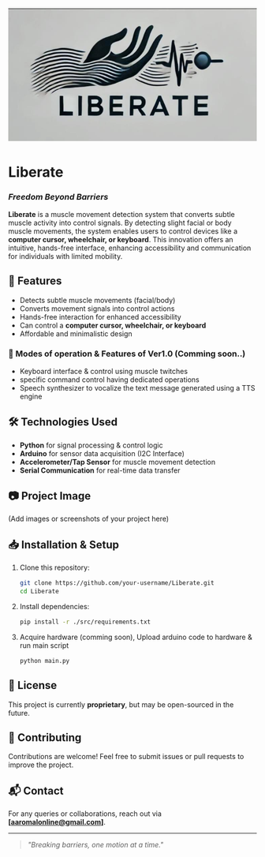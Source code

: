 # ![](./assets/liberatelogo.jpeg)

# **Liberate**  
### *Freedom Beyond Barriers*  

**Liberate** is a muscle movement detection system that converts subtle muscle activity into control signals. By detecting slight facial or body muscle movements, the system enables users to control devices like a **computer cursor, wheelchair, or keyboard**. This innovation offers an intuitive, hands-free interface, enhancing accessibility and communication for individuals with limited mobility.

## 🚀 Features
- Detects subtle muscle movements (facial/body)
- Converts movement signals into control actions
- Hands-free interaction for enhanced accessibility
- Can control a **computer cursor, wheelchair, or keyboard**
- Affordable and minimalistic design

### 👀 Modes of operation & Features of Ver1.0 (Comming soon..)
- Keyboard interface & control using muscle twitches
- specific command control having dedicated operations 
- Speech synthesizer to vocalize the text message generated using a TTS engine

## 🛠️ Technologies Used
- **Python** for signal processing & control logic
- **Arduino** for sensor data acquisition (I2C Interface)
- **Accelerometer/Tap Sensor** for muscle movement detection
- **Serial Communication** for real-time data transfer

## 📷 Project Image
(Add images or screenshots of your project here)

## 📥 Installation & Setup
1. Clone this repository:
   ```sh
   git clone https://github.com/your-username/Liberate.git
   cd Liberate
   ```
2. Install dependencies:
   ```sh
   pip install -r ./src/requirements.txt
   ```
3. Acquire hardware (comming soon), Upload arduino code to hardware & run main script
   ```sh
   python main.py
   ```

## 📜 License
This project is currently **proprietary**, but may be open-sourced in the future.

## 🤝 Contributing
Contributions are welcome! Feel free to submit issues or pull requests to improve the project.

## 📬 Contact
For any queries or collaborations, reach out via **[aaromalonline@gmail.com]**.

---

> *"Breaking barriers, one motion at a time."*

